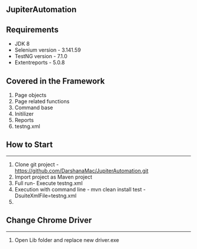 ## JupiterAutomation

## Requirements

* JDK 8
* Selenium version - 3.141.59
* TestNG version - 7.1.0
* Extentreports - 5.0.8

## Covered in the Framework
1. Page objects
2. Page related functions
3. Command base
4. Initilizer
5. Reports
6. testng.xml

## How to Start
---------------
1. Clone git project - https://github.com/DarshanaMac/JupiterAutomation.git
2. Import project as Maven project
3. Full run- Execute testng.xml
4. Execution with command line - mvn clean install test -DsuiteXmlFile=testng.xml
5.  

## Change Chrome Driver
--------------------
1. Open Lib folder and replace new driver.exe
 
